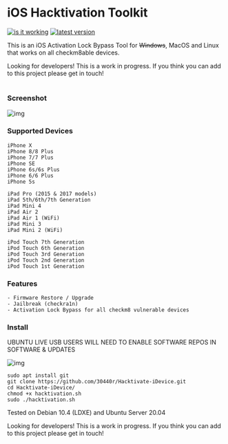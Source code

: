 # iOS Hacktivation Toolkit

<a href="https://github.com/30440r/hackivate"><img src="https://badgen.net/badge/Working%20on%20latest%20version/No/red" alt="is it working"></a>
<a href="https://github.com/30440r/hackivate"><img src="https://badgen.net/badge/Latest%20Supported%20Version/14.8/orange" alt="latest version"></a>

This is an iOS Activation Lock Bypass Tool for ~~Windows~~, MacOS and Linux that works on all checkm8able devices. 

Looking for developers! This is a work in progress. If you think you can add to this project please get in touch!

#

### Screenshot

![img](https://i.ibb.co/jgvSLZm/hfhfghfgfghgh.png)

### Supported Devices

```
iPhone X
iPhone 8/8 Plus
iPhone 7/7 Plus
iPhone SE
iPhone 6s/6s Plus
iPhone 6/6 Plus
iPhone 5s

iPad Pro (2015 & 2017 models)
iPad 5th/6th/7th Generation
iPad Mini 4
iPad Air 2
iPad Air 1 (WiFi)
iPad Mini 3
iPad Mini 2 (WiFi)

iPod Touch 7th Generation
iPod Touch 6th Generation
iPod Touch 3rd Generation
iPod Touch 2nd Generation
iPod Touch 1st Generation
```

### Features


```
- Firmware Restore / Upgrade
- Jailbreak (checkra1n)
- Activation Lock Bypass for all checkm8 vulnerable devices
```

### Install

UBUNTU LIVE USB USERS WILL NEED TO ENABLE SOFTWARE REPOS IN SOFTWARE & UPDATES

![img](https://i.imgur.com/05scg8J.png)


```
sudo apt install git
git clone https://github.com/30440r/Hacktivate-iDevice.git
cd Hacktivate-iDevice/
chmod +x hacktivation.sh
sudo ./hacktivation.sh
```

Tested on Debian 10.4 (LDXE) and Ubuntu Server 20.04

Looking for developers! This is a work in progress. If you think you can add to this project please get in touch!


